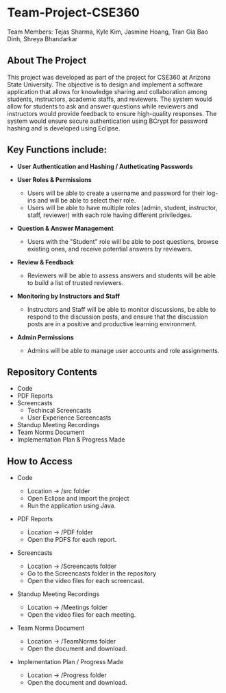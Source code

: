 # Team-Project-CSE360
Team Members: Tejas Sharma, Kyle Kim, Jasmine Hoang, Tran Gia Bao Dinh, Shreya Bhandarkar

## About The Project

<p> This project was developed as part of the project for CSE360 at Arizona State University. 
The objective is to design and implement a software application that allows for knowledge sharing and collaboration among students, instructors, academic staffs, and reviewers.
The system would allow for students to ask and answer questions while reviewers and instructors would provide feedback to ensure high-quality responses. 
The system would ensure secure authentication using BCrypt for password hashing and is developed using Eclipse.</p>

## Key Functions include:
- **User Authentication and Hashing / Autheticating Passwords**

- **User Roles & Permissions**
  - Users will be able to create a username and password for their log-ins and will be able to select their role.
  - Users will be able to have multiple roles (admin, student, instructor, staff, reviewer) with each role having different priviledges.

- **Question & Answer Management**
  - Users with the "Student" role will be able to post questions, browse existing ones, and receive potential answers by reviewers.

- **Review & Feedback**
  - Reviewers will be able to assess answers and students will be able to build a list of trusted reviewers.

- **Monitoring by Instructors and Staff**
  - Instructors and Staff will be able to monitor discussions, be able to respond to the discussion posts, and ensure that the discussion posts are in a positive and productive learning environment.

- **Admin Permissions**
  - Admins will be able to manage user accounts and role assignments.

## Repository Contents
* Code
* PDF Reports
* Screencasts
  * Techincal Screencasts
  * User Experience Screencasts
* Standup Meeting Recordings
* Team Norms Document
* Implementation Plan & Progress Made

## How to Access
* Code
  * Location -> /src folder
  * Open Eclipse and import the project
  * Run the application using Java.

* PDF Reports
  * Location -> /PDF folder
  * Open the PDFS for each report.

* Screencasts
  * Location -> /Screencasts folder
  * Go to the Screencasts folder in the repository
  * Open the video files for each screencast.

* Standup Meeting Recordings
  * Location -> /Meetings folder
  * Open the video files for each meeting.

* Team Norms Document
  * Location -> /TeamNorms folder
  * Open the document and download.

* Implementation Plan / Progress Made
  * Location -> /Progress folder
  * Open the document and download.

